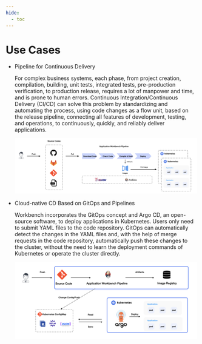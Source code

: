 ```yaml
---
hide:
  - toc
---
```


# Use Cases

- Pipeline for Continuous Delivery

    For complex business systems, each phase, from project creation, compilation, building, unit tests, integrated tests, pre-production verification, to production release, requires a lot of manpower and time, and is prone to human errors. Continuous Integration/Continuous Delivery (CI/CD) can solve this problem by standardizing and automating the process, using code changes as a flow unit, based on the release pipeline, connecting all features of development, testing, and operations, to continuously, quickly, and reliably deliver applications.

    ![](../images/scenarios01.png)

- Cloud-native CD Based on GitOps and Pipelines

    Workbench incorporates the GitOps concept and Argo CD, an open-source software, to deploy applications in Kubernetes.
    Users only need to submit YAML files to the code repository. GitOps can automatically detect the changes in the YAML files and, with the help of merge requests in the code repository, automatically push these changes to the cluster, without the need to learn the deployment commands of Kubernetes or operate the cluster directly.

    ![](../images/scenarios02.png)